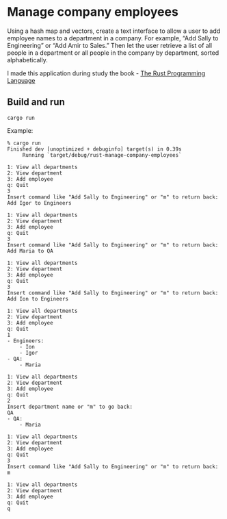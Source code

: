 # Manage company employees

Using a hash map and vectors, create a text interface to allow a user to add employee names to a department in a company. For example, “Add Sally to Engineering” or “Add Amir to Sales.” Then let the user retrieve a list of all people in a department or all people in the company by department, sorted alphabetically.

I made this application during study the book - [The Rust Programming Language](https://doc.rust-lang.org/book)

## Build and run
```shell
cargo run
```

Example: 

```text
% cargo run
Finished dev [unoptimized + debuginfo] target(s) in 0.39s
     Running `target/debug/rust-manage-company-employees`

1: View all departments
2: View department
3: Add employee
q: Quit
3
Insert command like "Add Sally to Engineering" or "m" to return back:
Add Igor to Engineers

1: View all departments
2: View department
3: Add employee
q: Quit
3
Insert command like "Add Sally to Engineering" or "m" to return back:
Add Maria to QA

1: View all departments
2: View department
3: Add employee
q: Quit
3
Insert command like "Add Sally to Engineering" or "m" to return back:
Add Ion to Engineers

1: View all departments
2: View department
3: Add employee
q: Quit
1
- Engineers:
    - Ion
    - Igor
- QA:
    - Maria

1: View all departments
2: View department
3: Add employee
q: Quit
2
Insert department name or "m" to go back:
QA
- QA:
    - Maria

1: View all departments
2: View department
3: Add employee
q: Quit
3
Insert command like "Add Sally to Engineering" or "m" to return back:
m

1: View all departments
2: View department
3: Add employee
q: Quit
q
```
